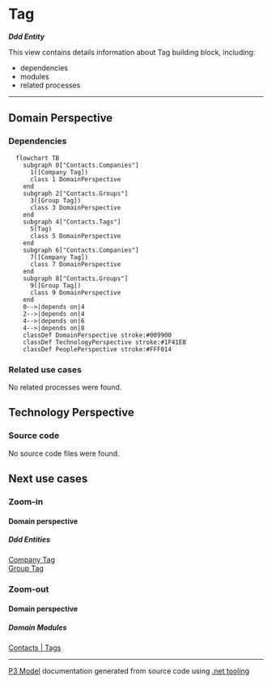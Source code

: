 ﻿
# Tag

***Ddd Entity***  

This view contains details information about Tag building block, including:
- dependencies
- modules
- related processes  

---



## Domain Perspective


### Dependencies

```mermaid
  flowchart TB
    subgraph 0["Contacts.Companies"]
      1([Company Tag])
      class 1 DomainPerspective
    end
    subgraph 2["Contacts.Groups"]
      3([Group Tag])
      class 3 DomainPerspective
    end
    subgraph 4["Contacts.Tags"]
      5(Tag)
      class 5 DomainPerspective
    end
    subgraph 6["Contacts.Companies"]
      7([Company Tag])
      class 7 DomainPerspective
    end
    subgraph 8["Contacts.Groups"]
      9([Group Tag])
      class 9 DomainPerspective
    end
    0-->|depends on|4
    2-->|depends on|4
    4-->|depends on|6
    4-->|depends on|8
    classDef DomainPerspective stroke:#009900
    classDef TechnologyPerspective stroke:#1F41EB
    classDef PeoplePerspective stroke:#FFF014
```

### Related use cases

No related processes were found.  

## Technology Perspective


### Source code

No source code files were found.  

## Next use cases


### Zoom-in


#### Domain perspective


##### Ddd Entities

[Company Tag](../Companies/CompanyTag.md)  
[Group Tag](../Groups/GroupTag.md)  

### Zoom-out


#### Domain perspective


##### Domain Modules

[Contacts | Tags](Tags-module.md)  

---

[P3 Model](https://github.com/P3-model/P3-model) documentation generated from source code using [.net tooling](https://github.com/P3-model/P3-model-dotnet)